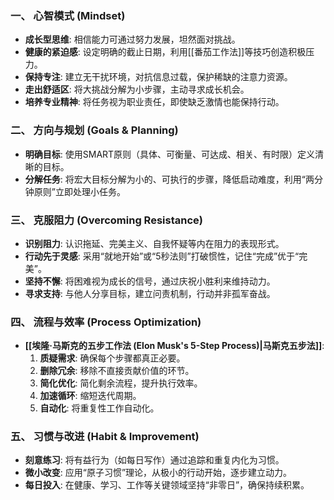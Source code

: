 ### 一、 心智模式 (Mindset)
- **成长型思维**: 相信能力可通过努力发展，坦然面对挑战。
- **健康的紧迫感**: 设定明确的截止日期，利用[[番茄工作法]]等技巧创造积极压力。
- **保持专注**: 建立无干扰环境，对抗信息过载，保护稀缺的注意力资源。
- **走出舒适区**: 将大挑战分解为小步骤，主动寻求成长机会。
- **培养专业精神**: 将任务视为职业责任，即使缺乏激情也能保持行动。

### 二、 方向与规划 (Goals & Planning)
- **明确目标**: 使用SMART原则（具体、可衡量、可达成、相关、有时限）定义清晰的目标。
- **分解任务**: 将宏大目标分解为小的、可执行的步骤，降低启动难度，利用“两分钟原则”立即处理小任务。

### 三、 克服阻力 (Overcoming Resistance)
- **识别阻力**: 认识拖延、完美主义、自我怀疑等内在阻力的表现形式。
- **行动先于灵感**: 采用“就地开始”或“5秒法则”打破惯性，记住“完成”优于“完美”。
- **坚持不懈**: 将困难视为成长的信号，通过庆祝小胜利来维持动力。
- **寻求支持**: 与他人分享目标，建立问责机制，行动并非孤军奋战。

### 四、 流程与效率 (Process Optimization)
- **[[埃隆·马斯克的五步工作法 (Elon Musk's 5-Step Process)|马斯克五步法]]**:
    1.  **质疑需求**: 确保每个步骤都真正必要。
    2.  **删除冗余**: 移除不直接贡献价值的环节。
    3.  **简化优化**: 简化剩余流程，提升执行效率。
    4.  **加速循环**: 缩短迭代周期。
    5.  **自动化**: 将重复性工作自动化。

### 五、 习惯与改进 (Habit & Improvement)
- **刻意练习**: 将有益行为（如每日写作）通过追踪和重复内化为习惯。
- **微小改变**: 应用“原子习惯”理论，从极小的行动开始，逐步建立动力。
- **每日投入**: 在健康、学习、工作等关键领域坚持“非零日”，确保持续积累。